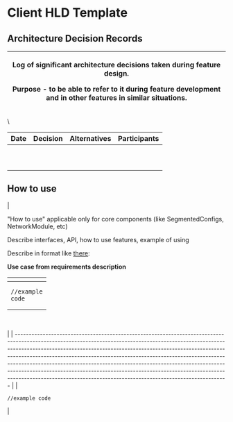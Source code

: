 # Client HLD Template

## Architecture Decision Records

| <p>Log of significant architecture decisions taken during feature design.</p><p>Purpose - to be able to refer to it during feature development and in other features in similar situations.</p> |
| ----------------------------------------------------------------------------------------------------------------------------------------------------------------------------------------------- |

\


| Date        | Decision    | Alternatives | Participants |
| ----------- | ----------- | ------------ | ------------ |
| <p><br></p> | <p><br></p> | <p><br></p>  | <p><br></p>  |

## How to use

| <p>"How to use" applicable only for core components (like SegmentedConfigs, NetworkModule, etc)</p><p>Describe interfaces, API, how to use features, example of using</p><p>Describe in format like <a href="https://wiki.playtika.com/display/SGH/Transactons+animation+in+Meters#TransactonsanimationinMeters-Codesamples.">there</a>:</p><p><strong>Use case from requirements description</strong></p><table data-header-hidden><thead><tr><th></th></tr></thead><tbody><tr><td><pre><code>//example code
</code></pre></td></tr></tbody></table><p><br></p> |
| ---------------------------------------------------------------------------------------------------------------------------------------------------------------------------------------------------------------------------------------------------------------------------------------------------------------------------------------------------------------------------------------------------------------------------------------------------------------------------------------------------------------------------------------------------------------- |
| <pre><code>//example code
</code></pre>                                                                                                                                                                                                                                                                                                                                                                                                                                                                                                                          |
